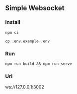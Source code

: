 ## Simple Websocket ##

### Install ###
```
npm ci

cp .env.example .env

```
### Run ###
```
npm run build && npm run serve
```

### Url ###

ws://127.0.0.1:3002
